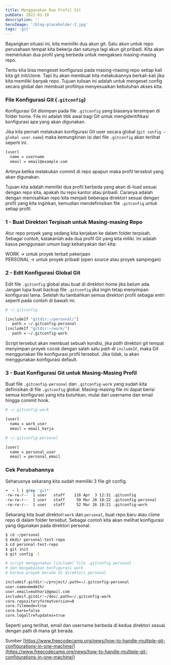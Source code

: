 ```yaml
---
title: Menggunakan Dua Profil Git 
pubDate: 2022-01-18
description: ''
heroImage: '/blog-placeholder-2.jpg'
tags: 'git'
---
```


Bayangkan situasi ini, kita memiliki dua akun git. Satu akun untuk repo perusahaan tempat kita bekerja 
dan satunya lagi akun git pribadi. Kita akan memerlukan dua profil yang berbeda untuk mengakses masing-masing repo.

Tentu kita bisa mengeset konfigurasi pada masing-masing repo setiap kali kita git init/clone. 
Tapi itu akan membuat kita melakukannya berkali-kali jika kita memiliki banyak repo. 
Tujuan tulisan ini adalah untuk mengeset config secara global dan membuat profilnya menyesuaikan kebutuhan akses kita.

### File Konfigurasi Git (`.gitconfig`)

Konfigurasi Git disimpan pada file `.gitconfig` yang biasanya tersimpan di folder home. 
File ini adalah titik awal bagi Git untuk mengidentifikasi konfigurasi apa yang akan digunakan.

Jika kita pernah melakukan konfigurasi Git user secara global (`git config –global user.name`) 
maka kemungkinan isi dari file `.gitconfig` akan terlihat seperti ini. 
```bash
[user]
  name = username
  email = email@example.com

```
Artinya ketika melakukan commit di repo apapun maka profil tersebut yang akan digunakan.

Tujuan kita adalah memiliki dua profil berbeda yang akan di-load sesuai dengan repo kita, apakah itu repo kantor atau pribadi.
Caranya adalah dengan memisahkan repo kita menjadi beberapa direktori sesuai dengan profil yang kita inginkan, kemudian mendefinisikan file `.gitconfig` untuk setiap profil.

### 1 - Buat Direktori Terpisah untuk Masing-masing Repo

Atur repo proyek yang sedang kita kerjakan ke dalam folder terpisah.
Sebagai contoh, katakanlah ada dua profil Git yang kita miliki. 
Ini adalah kasus penggunaan umum bagi kebanyakan dari kita:

WORK → untuk proyek terkait pekerjaan  
PERSONAL → untuk proyek pribadi (open source atau proyek sampingan)

### 2 - Edit Konfigurasi Global Git

Edit file `.gitconfig` global atau buat di direktori home jika belum ada. Jangan lupa buat backup file `.gitconfig` jika ingin tetap menyimpan konfigurasi lama. Setelah itu tambahkan semua direktori profil sebagai entri seperti pada contoh di bawah ini.

```bash
# ~/.gitconfig

[includeIf "gitdir:~/personal/"]
   path = ~/.gitconfig-personal
[includeIf "gitdir:~/work/"]
   path = ~/.gitconfig-work

```

Script tersebut akan membuat sebuah kondisi, jika *path* direktori git tempat menyimpan proyek cocok dengan salah satu path di `includeIF`, maka Git menggunakan file konfigurasi profil tersebut. Jika tidak, ia akan menggunakan konfigurasi default.

### 3 - Buat Konfigurasi Git untuk Masing-Masing Profil
Buat file `.gitconfig-personal` dan `.gitconfig-work` yang sudah kita definisikan di file `.gitconfig` global. Masing-masing file ini dapat berisi semua konfigurasi yang kita butuhkan, mulai dari username dan email hingga commit hook.

```bash
# ~/.gitconfig-work

[user]
  nama = work_user
  email = email_kerja

# ~/.gitconfig-personal

[user]
  name = personal_user
  email = personal_email
```

### Cek Perubahannya

Seharusnya sekarang kita sudah memiliki 3 file git config.

```bash
➜  ~ l | grep 'git*'  
-rw-rw-r--  1 user   staff    116 Apr  3 12:31 .gitconfig
-rw-rw-r--  1 user   staff     50 Mar 26 18:22 .gitconfig-personal
-rw-rw-r--  1 user   staff     52 Mar 26 18:21 .gitconfig-work
```

Sekarang kita buat direktori `work` dan `personal`, buat repo baru atau clone repo di dalam folder tersebut. 
Sebagai contoh kita akan melihat konfigurasi yang digunakan pada direktori personal. 

```bash
$ cd ~/personal
$ mkdir personal-test-repo
$ cd personal-test-repo
$ git init
$ git config -l

# script menggunakan (include) file .gitconfig personal
# dan mengabaikan konfigurasi work
# karena proyek berada di direktori personal

includeif.gitdir:~/project/.path=~/.gitconfig-personal
user.name=mmdmthr
user.email=muhhari@gmail.com
includeif.gitdir:~/dev/.path=~/.gitconfig-work
core.repositoryformatversion=0
core.filemode=true
core.bare=false
core.logallrefupdates=true

```


Seperti yang terlihat, email dan username berbeda di kedua direktori sesuai dengan path di mana git berada.


Sumber [https://www.freecodecamp.org/news/how-to-handle-multiple-git-configurations-in-one-machine/](https://www.freecodecamp.org/news/how-to-handle-multiple-git-configurations-in-one-machine/)